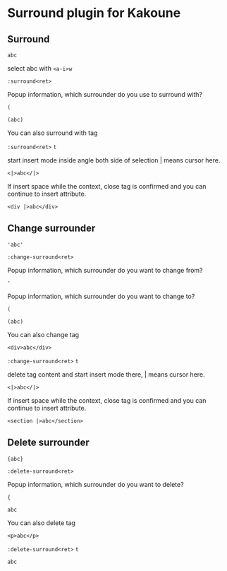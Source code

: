 # Surround plugin for Kakoune

## Surround
```
abc
```
select abc with `<a-i>w`

`:surround<ret>`

Popup information, which surrounder do you use to surround with?

`(`
```
(abc)
```
You can also surround with tag

`:surround<ret>` `t`

start insert mode inside angle both side of selection | means cursor here.
```
<|>abc</|>
```
If insert space while the context, close tag is confirmed and you can continue to insert attribute.
```
<div |>abc</div>
```
## Change surrounder
```
'abc'
```
`:change-surround<ret>`

Popup information, which surrounder do you want to change from?

`'`

Popup information, which surrounder do you want to change to?

`(`
```
(abc)
```
You can also change tag
```
<div>abc</div>
```
`:change-surround<ret>` `t`

delete tag content and start insert mode there, | means cursor here.
```
<|>abc</|>
```
If insert space while the context, close tag is confirmed and you can continue to insert attribute.
```
<section |>abc</section>
```

## Delete surrounder
```
{abc}
```
`:delete-surround<ret>`

Popup information, which surrounder do you want to delete?

`{`
```
abc
```
You can also delete tag
```
<p>abc</p>
```
`:delete-surround<ret>` `t`
```
abc
```

